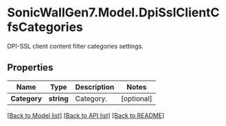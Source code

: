 # SonicWallGen7.Model.DpiSslClientCfsCategories
DPI-SSL client content filter categories settings.

## Properties

Name | Type | Description | Notes
------------ | ------------- | ------------- | -------------
**Category** | **string** | Category. | [optional] 

[[Back to Model list]](../README.md#documentation-for-models) [[Back to API list]](../README.md#documentation-for-api-endpoints) [[Back to README]](../README.md)

